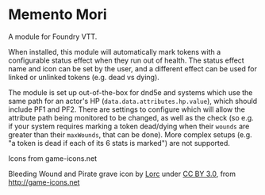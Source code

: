 # Memento Mori
A module for Foundry VTT.

When installed, this module will automatically mark tokens with a configurable status effect when they run out of health.  The status effect name and icon can be set by the user, and a different effect can be used for linked or unlinked tokens (e.g. dead vs dying).

The module is set up out-of-the-box for dnd5e and systems which use the same path for an actor's HP (`data.data.attributes.hp.value`), which should include PF1 and PF2.  There are settings to configure which will allow the attribute path being monitored to be changed, as well as the check (so e.g. if your system requires marking a token dead/dying when their `wounds` are greater than their `maxWounds`, that can be done).  More complex setups (e.g. "a token is dead if each of its 6 stats is marked") are not supported.


Icons from game-icons.net

Bleeding Wound and Pirate grave icon by [Lorc](https://lorcblog.blogspot.com/) under [CC BY 3.0](http://creativecommons.org/licenses/by/3.0/), from http://game-icons.net